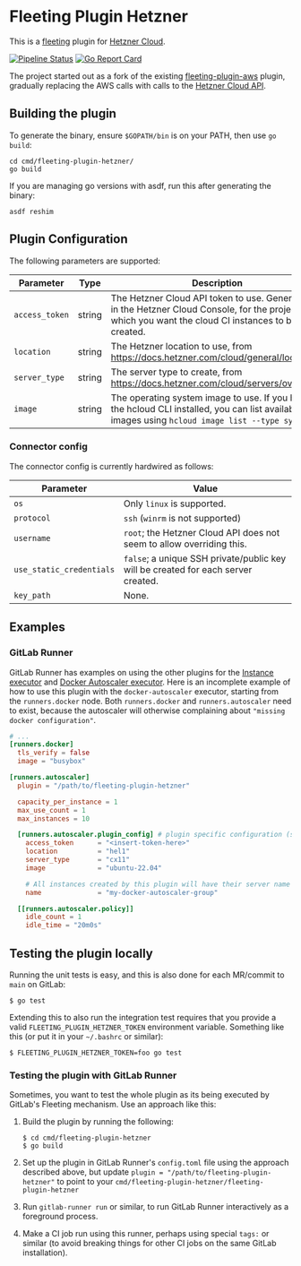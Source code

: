# Fleeting Plugin Hetzner

This is a [fleeting](https://gitlab.com/gitlab-org/fleeting/fleeting) plugin for [Hetzner
Cloud](https://www.hetzner.com/cloud/).

[![Pipeline Status](https://gitlab.com/hiboxsystems/fleeting-plugin-hetzner/badges/main/pipeline.svg)](https://gitlab.com/hiboxsystems/fleeting-plugin-hetzner/commits/main)
[![Go Report Card](https://goreportcard.com/badge/gitlab.com/hiboxsystems/fleeting-plugin-hetzner)](https://goreportcard.com/report/gitlab.com/hiboxsystems/fleeting-plugin-hetzner)

The project started out as a fork of the existing
[fleeting-plugin-aws](https://gitlab.com/gitlab-org/fleeting/fleeting-plugin-aws) plugin, gradually
replacing the AWS calls with calls to the [Hetzner Cloud
API](https://github.com/hetznercloud/hcloud-go).

## Building the plugin

To generate the binary, ensure `$GOPATH/bin` is on your PATH, then use `go build`:

```shell
cd cmd/fleeting-plugin-hetzner/
go build 
```

If you are managing go versions with asdf, run this after generating the binary:

```shell
asdf reshim
```

## Plugin Configuration

The following parameters are supported:

| Parameter      | Type   | Description                                                                                                                                             |
|----------------|--------|---------------------------------------------------------------------------------------------------------------------------------------------------------|
| `access_token` | string | The Hetzner Cloud API token to use. Generate this in the Hetzner Cloud Console, for the project in which you want the cloud CI instances to be created. |
| `location`     | string | The Hetzner location to use, from https://docs.hetzner.com/cloud/general/locations/                                                                     |
| `server_type`  | string | The server type to create, from https://docs.hetzner.com/cloud/servers/overview/                                                                        |
| `image`        | string | The operating system image to use. If you have the hcloud CLI installed, you can list available images using `hcloud image list --type system`.         |

### Connector config

The connector config is currently hardwired as follows:

| Parameter                | Value                                                                             |
|--------------------------|-----------------------------------------------------------------------------------|
| `os`                     | Only `linux` is supported.                                                        |
| `protocol`               | `ssh` (`winrm` is not supported)                                                  |
| `username`               | `root`; the Hetzner Cloud API does not seem to allow overriding this.             |
| `use_static_credentials` | `false`; a unique SSH private/public key will be created for each server created. |
| `key_path`               | None.                                                                             |

## Examples

### GitLab Runner

GitLab Runner has examples on using the other plugins for the [Instance
executor](https://docs.gitlab.com/runner/executors/instance.html#examples) and [Docker Autoscaler
executor](https://docs.gitlab.com/runner/executors/docker_autoscaler.html#examples). Here is an
incomplete example of how to use this plugin with the `docker-autoscaler` executor, starting from
the `runners.docker` node. Both `runners.docker` and `runners.autoscaler` need to exist, because the
autoscaler will otherwise complaining about `"missing docker configuration"`.

```toml
# ...
[runners.docker]
  tls_verify = false
  image = "busybox"

[runners.autoscaler]
  plugin = "/path/to/fleeting-plugin-hetzner"

  capacity_per_instance = 1
  max_use_count = 1
  max_instances = 10

  [runners.autoscaler.plugin_config] # plugin specific configuration (see plugin documentation)
    access_token      = "<insert-token-here>"
    location          = "hel1"
    server_type       = "cx11"
    image             = "ubuntu-22.04"

    # All instances created by this plugin will have their server name prefixed with this name
    name              = "my-docker-autoscaler-group"

  [[runners.autoscaler.policy]]
    idle_count = 1
    idle_time = "20m0s"
```

## Testing the plugin locally

Running the unit tests is easy, and this is also done for each MR/commit to `main` on GitLab:

```shell
$ go test
```

Extending this to also run the integration test requires that you provide a valid
`FLEETING_PLUGIN_HETZNER_TOKEN` environment variable. Something like this (or put it in your
`~/.bashrc` or similar):

```shell
$ FLEETING_PLUGIN_HETZNER_TOKEN=foo go test
```

### Testing the plugin with GitLab Runner

Sometimes, you want to test the whole plugin as its being executed by GitLab's Fleeting mechanism.
Use an approach like this:

1. Build the plugin by running the following:

   ```shell
   $ cd cmd/fleeting-plugin-hetzner
   $ go build
   ```

1. Set up the plugin in GitLab Runner's `config.toml` file using the approach described above, but
   update `plugin = "/path/to/fleeting-plugin-hetzner"` to point to your
   `cmd/fleeting-plugin-hetzner/fleeting-plugin-hetzner`

1. Run `gitlab-runner run` or similar, to run GitLab Runner interactively as a foreground process.

1. Make a CI job run using this runner, perhaps using special `tags:` or similar (to avoid breaking
   things for other CI jobs on the same GitLab installation).
